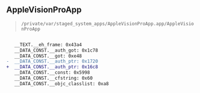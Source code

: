 ## AppleVisionProApp

> `/private/var/staged_system_apps/AppleVisionProApp.app/AppleVisionProApp`

```diff

   __TEXT.__eh_frame: 0x43a4
   __DATA_CONST.__auth_got: 0x1c78
   __DATA_CONST.__got: 0xe48
-  __DATA_CONST.__auth_ptr: 0x1720
+  __DATA_CONST.__auth_ptr: 0x16c8
   __DATA_CONST.__const: 0x5998
   __DATA_CONST.__cfstring: 0x60
   __DATA_CONST.__objc_classlist: 0xa8

```
